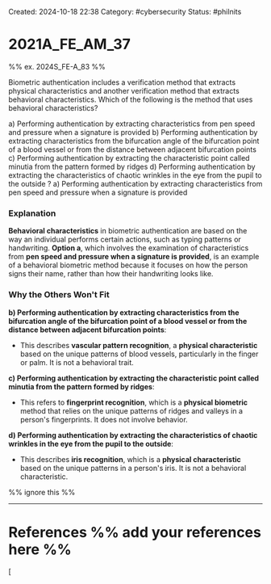 Created: 2024-10-18 22:38
Category: #cybersecurity
Status: #philnits



# 2021A_FE_AM_37

%% ex. 2024S_FE-A_83 %%

Biometric authentication includes a verification method that extracts physical characteristics and another verification method that extracts behavioral characteristics. Which of the following is the method that uses behavioral characteristics?

a) Performing authentication by extracting characteristics from pen speed and pressure when a signature is provided
b) Performing authentication by extracting characteristics from the bifurcation angle of the bifurcation point of a blood vessel or from the distance between adjacent bifurcation points
c) Performing authentication by extracting the characteristic point called minutia from the pattern formed by ridges
d) Performing authentication by extracting the characteristics of chaotic wrinkles in the eye from the pupil to the outside
?
a) Performing authentication by extracting characteristics from pen speed and pressure when a signature is provided
### Explanation

**Behavioral characteristics** in biometric authentication are based on the way an individual performs certain actions, such as typing patterns or handwriting. **Option a**, which involves the examination of characteristics from **pen speed and pressure when a signature is provided**, is an example of a behavioral biometric method because it focuses on how the person signs their name, rather than how their handwriting looks like.
### Why the Others Won't Fit

**b) Performing authentication by extracting characteristics from the bifurcation angle of the bifurcation point of a blood vessel or from the distance between adjacent bifurcation points**:

- This describes **vascular pattern recognition**, a **physical characteristic** based on the unique patterns of blood vessels, particularly in the finger or palm. It is not a behavioral trait.

**c) Performing authentication by extracting the characteristic point called minutia from the pattern formed by ridges**:

- This refers to **fingerprint recognition**, which is a **physical biometric** method that relies on the unique patterns of ridges and valleys in a person's fingerprints. It does not involve behavior.

**d) Performing authentication by extracting the characteristics of chaotic wrinkles in the eye from the pupil to the outside**:

- This describes **iris recognition**, which is a **physical characteristic** based on the unique patterns in a person's iris. It is not a behavioral characteristic.





%% ignore this %%
<!--SR:!2025-05-20,60,310-->
---









# References %% add your references here %%
[
